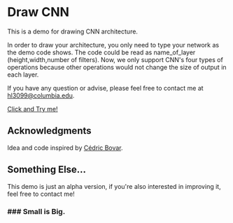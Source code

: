 # Draw CNN

This is a demo for drawing CNN architecture. 

In order to draw your architecture, you only need to type your network as the demo code shows. The code could be read as name_of_layer (height,width,number of filters). Now, we only support CNN's four types of operations because other operations would not change the size of output in each layer. 

If you have any question or advise, please feel free to contact me at hl3099@columbia.edu. 

[Click and Try me!](https://hongyu-li.github.io/CNN_draw/)

## Acknowledgments
Idea and code inspired by [Cédric Bovar](https://github.com/cbovar). 

## Something Else...
This demo is just an alpha version, if you're also interested in improving it, feel free to contact me!

### \### Small is Big.
